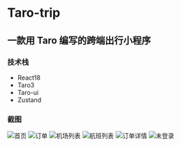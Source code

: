 # Taro-trip

## 一款用 Taro 编写的跨端出行小程序

### 技术栈

- React18
- Taro3
- Taro-ui
- Zustand

### 截图

![首页](./images/flight-index.png)
![订单](./images/order.png)
![机场列表](./images/airport-list.png)
![航班列表](./images/flight-list.png)
![订单详情](./images/order-detail.png)
![未登录](./images/order-not-login.png)
